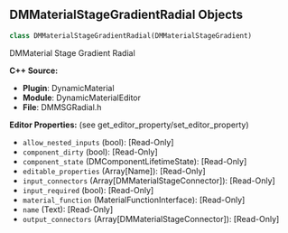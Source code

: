 ## DMMaterialStageGradientRadial Objects

```python
class DMMaterialStageGradientRadial(DMMaterialStageGradient)
```

DMMaterial Stage Gradient Radial

**C++ Source:**

- **Plugin**: DynamicMaterial
- **Module**: DynamicMaterialEditor
- **File**: DMMSGRadial.h

**Editor Properties:** (see get_editor_property/set_editor_property)

- ``allow_nested_inputs`` (bool):  [Read-Only]
- ``component_dirty`` (bool):  [Read-Only]
- ``component_state`` (DMComponentLifetimeState):  [Read-Only]
- ``editable_properties`` (Array[Name]):  [Read-Only]
- ``input_connectors`` (Array[DMMaterialStageConnector]):  [Read-Only]
- ``input_required`` (bool):  [Read-Only]
- ``material_function`` (MaterialFunctionInterface):  [Read-Only]
- ``name`` (Text):  [Read-Only]
- ``output_connectors`` (Array[DMMaterialStageConnector]):  [Read-Only]

<a id="unreal.DMMaterialStageInputThroughput"></a>